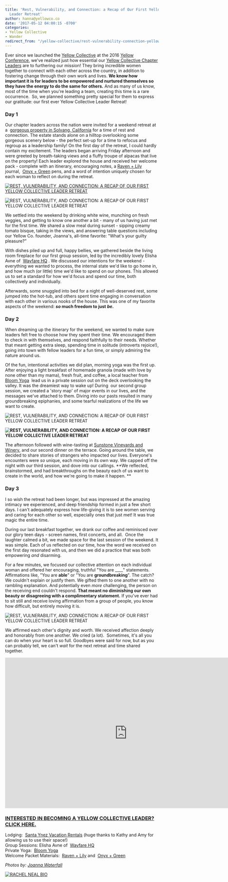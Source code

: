 ```yaml
---
title: 'Rest, Vulnerability, and Connection: a Recap of Our First Yellow Collective
  Leader Retreat'
author: hanna@yellowco.co
date: '2017-05-12 04:00:15 -0700'
categories:
- Yellow Collective
- Wander
redirect_from: "/yellow-collective/rest-vulnerability-connection-yellow-collective-leader-retreat/"
---
```


Ever since we launched the [Yellow Collective](http://yellowcollective.co/) at the 2016 [Yellow Conference](http://yellowco.co/conference/), we've realized just how essential our [Yellow Collective Chapter Leaders](http://yellowco.co/leader-application/) are to furthering our mission! They bring incredible women together to connect with each other across the country, in addition to fostering change through their own work and lives. **We know how important it is for leaders to be empowered and nurtured themselves so they have the energy to do the same for others.** And as many of us know, most of the time when you're leading a team, creating this time is a rare occurrence.  So, we planned something pretty special for them to express our gratitude: our first ever Yellow Collective Leader Retreat!

### **Day 1**

Our chapter leaders across the nation were invited for a weekend retreat at a  [gorgeous property in Solvang, California](http://santaynezvacationrentals.com/) for a time of rest and connection. The estate stands alone on a hilltop overlooking some gorgeous scenery below - the perfect set-up for a time to refocus and regroup as a leadership family! On the first day of the retreat, I could hardly contain my excitement. The leaders began arriving Friday afternoon and were greeted by breath-taking views and a fluffy troupe of alpacas that live on the property! Each leader explored the house and received her welcome pack - complete with an itinerary, encouraging notes, a [Raven + Lily](https://www.ravenandlily.com/) journal,  [Onyx + Green](http://www.onyxandgreen.com/) pens, and a word of intention uniquely chosen for each woman to reflect on during the retreat.

[![REST, VULNERABILITY, AND CONNECTION: A RECAP OF OUR FIRST YELLOW COLLECTIVE LEADER RETREAT](https://s3.amazonaws.com/yellow-files/blog/2017/05/DSC03479-1024x683.jpg "REST, VULNERABILITY, AND CONNECTION: A RECAP OF OUR FIRST YELLOW COLLECTIVE LEADER RETREAT")  
](https://s3.amazonaws.com/yellow-files/blog/2017/05/DSC03479.jpg)

![REST, VULNERABILITY, AND CONNECTION: A RECAP OF OUR FIRST YELLOW COLLECTIVE LEADER RETREAT](https://s3.amazonaws.com/yellow-files/blog/2017/05/DSC03498-2.jpg "REST, VULNERABILITY, AND CONNECTION: A RECAP OF OUR FIRST YELLOW COLLECTIVE LEADER RETREAT")

We settled into the weekend by drinking white wine, munching on fresh veggies, and getting to know one another a bit - many of us having just met for the first time. We shared a slow meal during sunset - sipping creamy tomato bisque, taking in the views, and answering table questions including our Yellow Co. founder, Joanna's, all-time favorite: "What's your guilty pleasure?"

With dishes piled up and full, happy bellies, we gathered beside the living room fireplace for our first group session, led by the incredibly lovely Elisha Avne of  [Wayfare HQ](https://wayfare.io/) . We discussed our intentions for the weekend - everything we wanted to process, the internal state we'd like to go home in, and how much (or little) time we'd like to spend on our phones. This allowed us to set a standard for how we'd focus and spend our time, both collectively and individually.

Afterwards, some snuggled into bed for a night of well-deserved rest, some jumped into the hot-tub, and others spent time engaging in conversation with each other in various nooks of the house. This was one of my favorite aspects of the weekend: **_so_ much freedom to just** **_be._**

### Day 2

When dreaming up the itinerary for the weekend, we wanted to make sure leaders felt free to choose how they spent their time. We encouraged them to check in with themselves, and respond faithfully to their needs. Whether that meant getting extra sleep, spending time in solitude (introverts rejoice!), going into town with fellow leaders for a fun time, or simply admiring the nature around us.

Of the fun, intentional activities we did plan, morning yoga was the first up. After enjoying a light breakfast of homemade granola (made with love by none other than my mama), fresh fruit, and coffee, a local teacher from  [Bloom Yoga](http://bloomyogasolvang.com/)  lead us in a private session out on the deck overlooking the valley. It was the dreamiest way to wake up! During  our second group session, we created a 'story map' of major events in our lives, and the messages we've attached to them. Diving into our pasts resulted in many groundbreaking epiphanies, and some tearful realizations of the life we want to create.

![REST, VULNERABILITY, AND CONNECTION: A RECAP OF OUR FIRST YELLOW COLLECTIVE LEADER RETREAT](https://s3.amazonaws.com/yellow-files/blog/2017/05/DSC03507.jpg "REST, VULNERABILITY, AND CONNECTION: A RECAP OF OUR FIRST YELLOW COLLECTIVE LEADER RETREAT")

**![REST, VULNERABILITY, AND CONNECTION: A RECAP OF OUR FIRST YELLOW COLLECTIVE LEADER RETREAT](https://s3.amazonaws.com/yellow-files/blog/2017/05/DSC03514.jpg "REST, VULNERABILITY, AND CONNECTION: A RECAP OF OUR FIRST YELLOW COLLECTIVE LEADER RETREAT")**

The afternoon followed with wine-tasting at [Sunstone Vineyards and Winery](http://sunstonewinery.com/), and our second dinner on the terrace. Going around the table, we decided to share stories of strangers who impacted our lives. Everyone's encounters were _so_ unique, each moving in its own way. We capped off the night with our third session, and dove into our callings. **We reflected, brainstormed, and had breakthroughs on the beauty each of us want to create in the world, and how we're going to make it happen. **

### Day 3

I so wish the retreat had been longer, but was impressed at the amazing intimacy we experienced, and deep friendship formed in just a few short days. I can't adequately express how life-giving it is to see women serving and caring for each other so well, especially ones that just met! It was true magic the entire time.

During our last breakfast together, we drank our coffee and reminisced over our glory teen days - screen names, first concerts, and all.  Once the laughter calmed a bit, we made space for the last session of the weekend. It was simple. Each of us reflected on our time, how the word we received on the first day resonated with us, and then we did a practice that was both empowering _and_ disarming.

For a few minutes, we focused our collective attention on each individual woman and offered her encouraging, truthful "You are ____" statements. Affirmations like, "You are **able**" or "You are **groundbreaking**". The catch? We couldn't explain or justify them. We gifted them to one another with no rambling explanation. And potentially even _more_ challenging, the person on the receiving end couldn't respond. **That meant no diminishing our own beauty or disagreeing with a complimentary statement.** If you've ever had to sit still and receive loving affirmation from a group of people, you know how difficult, but entirely moving it is.

![REST, VULNERABILITY, AND CONNECTION: A RECAP OF OUR FIRST YELLOW COLLECTIVE LEADER RETREAT](https://s3.amazonaws.com/yellow-files/blog/2017/05/DSC03484.jpg "REST, VULNERABILITY, AND CONNECTION: A RECAP OF OUR FIRST YELLOW COLLECTIVE LEADER RETREAT")

We affirmed each other's dignity and worth. We received affection deeply and honorably from one another. We cried (a lot).  Sometimes, it's all you can do when your heart is so full. Goodbyes were said for now, but as you can probably tell, we can't _wait_ for the next retreat and time shared together.  
<iframe src="https://www.youtube.com/embed/Aw7eFx6_uZY" width="800" height="495" frameborder="0" allowfullscreen="allowfullscreen"></iframe>

### [INTERESTED IN BECOMING A YELLOW COLLECTIVE LEADER? CLICK HERE.](http://yellowco.co/leader-application/)

Lodging:  [Santa Ynez Vacation Rentals](http://santaynezvacationrentals.com/) (huge thanks to Kathy and Amy for allowing us to use their space!)  
Group Sessions: Elisha Avne of  [Wayfare HQ  
](https://wayfare.io/)Private Yoga:  [Bloom Yoga  
](http://bloomyogasolvang.com/)Welcome Packet Materials:  [Raven + Lily](https://www.ravenandlily.com/) and  [Onyx + Green](http://www.onyxandgreen.com/)

_Photos by: [Joanna Waterfall](http://instagram.com/joannawaterfall)_

[![RACHEL NEAL BIO](https://s3.amazonaws.com/yellow-files/blog/2017/05/RACHEL-NEAL-BIO.jpg)](https://www.instagram.com/rachelhneal/)
